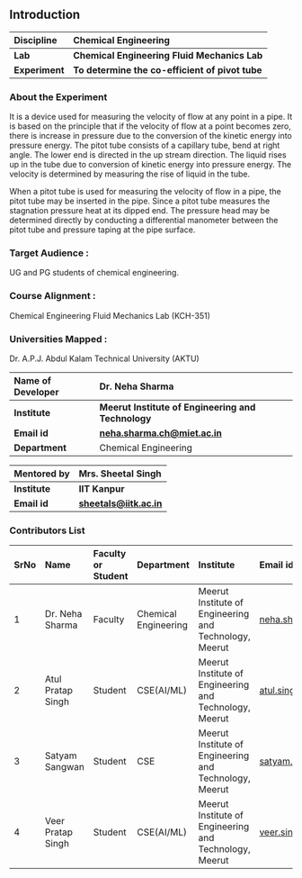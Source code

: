 ## Introduction


<b>Discipline | <b>Chemical Engineering
:--|:--|
<b> Lab | <b> Chemical Engineering Fluid Mechanics Lab
<b> Experiment|     <b> To determine the co-efficient of pivot tube

### About the Experiment 

It is a device used for measuring the velocity of flow at any point in a pipe. It is based on the principle that if the velocity of flow at a point becomes zero, there is increase in pressure due to the conversion of the kinetic energy into pressure energy. The pitot tube consists of a capillary tube, bend at right angle. The lower end is directed in the up stream direction. The liquid rises up in the tube due to conversion of kinetic energy into pressure energy. The velocity is determined by measuring the rise of liquid in the tube.

When a pitot tube is used for measuring the velocity of flow in a pipe, the pitot tube may be inserted in the pipe. Since a pitot tube measures the stagnation pressure heat at its dipped end. The pressure head may be determined directly by conducting a differential manometer between the pitot tube and pressure taping at the pipe surface.



### Target Audience :
UG and PG students of chemical engineering.

### Course Alignment : 
Chemical Engineering Fluid Mechanics Lab (KCH-351)

### Universities Mapped :
Dr. A.P.J. Abdul Kalam Technical University (AKTU)

<b>Name of Developer | <b>  Dr. Neha Sharma
:--|:--|
<b> Institute | <b> Meerut Institute of Engineering and Technology
<b> Email id|     <b>  neha.sharma.ch@miet.ac.in
<b> Department |  Chemical Engineering

<b>Mentored by | <b> Mrs. Sheetal Singh
:--|:--|
<b> Institute | <b> IIT Kanpur 
<b> Email id|     <b> sheetals@iitk.ac.in


### Contributors List

SrNo | Name | Faculty or Student | Department| Institute | Email id
:--|:--|:--|:--|:--|:--|
1 | Dr. Neha Sharma | Faculty | Chemical Engineering | Meerut Institute of Engineering and Technology, Meerut | neha.sharma.ch@miet.ac.in
2 | Atul Pratap Singh | Student| CSE(AI/ML) | Meerut Institute of Engineering and Technology, Meerut | atul.singh.cseaiml.2020@miet.ac.in
3 | Satyam Sangwan | Student | CSE | Meerut Institute of Engineering and Technology, Meerut | satyam.sangwan.cse.2020@miet.ac.in
4 | Veer Pratap Singh | Student | CSE(AI/ML) | Meerut Institute of Engineering and Technology, Meerut | veer.singh.cseaiml.2020@miet.ac.in

